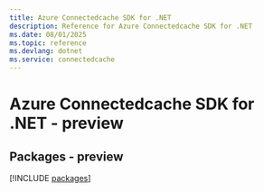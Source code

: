 ```yaml
---
title: Azure Connectedcache SDK for .NET
description: Reference for Azure Connectedcache SDK for .NET
ms.date: 08/01/2025
ms.topic: reference
ms.devlang: dotnet
ms.service: connectedcache
---
```

# Azure Connectedcache SDK for .NET - preview
## Packages - preview
[!INCLUDE [packages](connectedcache-index.md)]